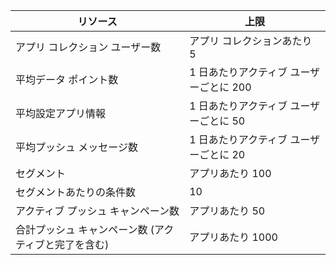 | リソース | 上限 |
| --- | --- |
| アプリ コレクション ユーザー数 |アプリ コレクションあたり 5 |
| 平均データ ポイント数 |1 日あたりアクティブ ユーザーごとに 200 |
| 平均設定アプリ情報 |1 日あたりアクティブ ユーザーごとに 50 |
| 平均プッシュ メッセージ数 |1 日あたりアクティブ ユーザーごとに 20 |
| セグメント |アプリあたり 100 |
| セグメントあたりの条件数 |10 |
| アクティブ プッシュ キャンペーン数 |アプリあたり 50 |
| 合計プッシュ キャンペーン数 (アクティブと完了を含む) |アプリあたり 1000 |



<!--HONumber=Nov16_HO3-->


